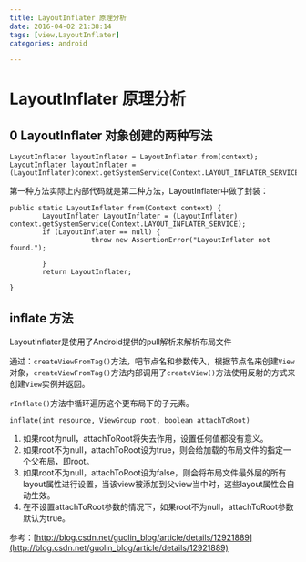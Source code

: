 ```yaml
---
title: LayoutInflater 原理分析
date: 2016-04-02 21:38:14
tags: [view,LayoutInflater]
categories: android

---
```


# LayoutInflater 原理分析

## 0 LayoutInflater 对象创建的两种写法

	LayoutInflater layoutInflater = LayoutInflater.from(context);
	LayoutInflater layoutInflater = (LayoutInflater)conext.getSystemService(Context.LAYOUT_INFLATER_SERVICE);

第一种方法实际上内部代码就是第二种方法，LayoutInflater中做了封装：


	public static LayoutInflater from(Context context) {
        	LayoutInflater LayoutInflater = (LayoutInflater) context.getSystemService(Context.LAYOUT_INFLATER_SERVICE);
			if (LayoutInflater == null) {
		        	    throw new AssertionError("LayoutInflater not found.");
			        	    
			}	
        	return LayoutInflater;
				    
	}


## inflate 方法
LayoutInflater是使用了Android提供的pull解析来解析布局文件

通过：`createViewFromTag()`方法，吧节点名和参数传入，根据节点名来创建`View`对象，`createViewFromTag()`方法内部调用了`createView()`方法使用反射的方式来创建`View`实例并返回。

`rInflate()`方法中循环遍历这个更布局下的子元素。


	inflate(int resource, ViewGroup root, boolean attachToRoot)

1. 如果root为null，attachToRoot将失去作用，设置任何值都没有意义。
2. 如果root不为null，attachToRoot设为true，则会给加载的布局文件的指定一个父布局，即root。
3. 如果root不为null，attachToRoot设为false，则会将布局文件最外层的所有layout属性进行设置，当该view被添加到父view当中时，这些layout属性会自动生效。
4. 在不设置attachToRoot参数的情况下，如果root不为null，attachToRoot参数默认为true。






参考：[http://blog.csdn.net/guolin_blog/article/details/12921889](http://blog.csdn.net/guolin_blog/article/details/12921889)
